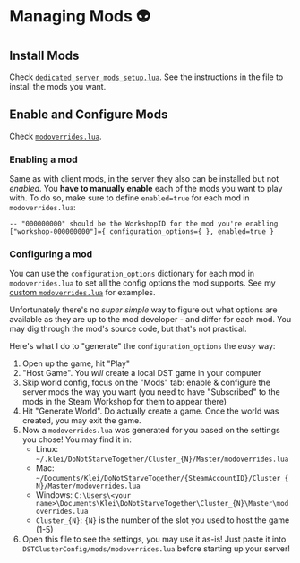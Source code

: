# Managing Mods :alien:

## Install Mods

Check [`dedicated_server_mods_setup.lua`](./dedicated_server_mods_setup.lua). See the instructions in the file to install the mods you want.

## Enable and Configure Mods

Check [`modoverrides.lua`](./modoverrides.lua).

### Enabling a mod

Same as with client mods, in the server they also can be installed but not _enabled_. You **have to manually enable** each of the mods you want to play with. To do so, make sure to define `enabled=true` for each mod in `modoverrides.lua`:

    -- "000000000" should be the WorkshopID for the mod you're enabling
    ["workshop-000000000"]={ configuration_options={ }, enabled=true }

### Configuring a mod

You can use the `configuration_options` dictionary for each mod in `modoverrides.lua` to set all the config options the mod supports. See my [custom `modoverrides.lua`](./modoverrides-custom.lua) for examples.

Unfortunately there's no _super simple_ way to figure out what options are available as they are up to the mod developer - and differ for each mod. You may dig through the mod's source code, but that's not practical. 

Here's what I do to "generate" the `configuration_options` the _easy_ way:

1. Open up the game, hit "Play"
1. "Host Game". You _will_ create a local DST game in your computer
1. Skip world config, focus on the "Mods" tab: enable & configure the server mods the way you want (you need to have "Subscribed" to the mods in the Steam Workshop for them to appear there)
1. Hit "Generate World". Do actually create a game. Once the world was created, you may exit the game.
1. Now a `modoverrides.lua` was generated for you based on the settings you chose! You may find it in:
    * Linux: `~/.klei/DoNotStarveTogether/Cluster_{N}/Master/modoverrides.lua`
    * Mac: `~/Documents/Klei/DoNotStarveTogether/{SteamAccountID}/Cluster_{N}/Master/modoverrides.lua`
    * Windows: `C:\Users\<your name>\Documents\Klei\DoNotStarveTogether\Cluster_{N}\Master\modoverrides.lua`
    * `Cluster_{N}`: `{N}` is the number of the slot you used to host the game (1-5)
1. Open this file to see the settings, you may use it as-is! Just paste it into `DSTClusterConfig/mods/modoverrides.lua` before starting up your server!
